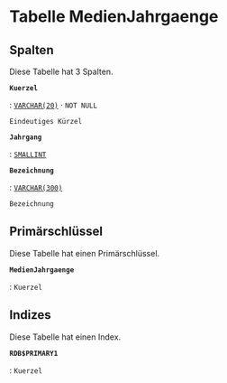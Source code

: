 # Tabelle **MedienJahrgaenge**

## Spalten

Diese Tabelle hat 3 Spalten.

**`Kuerzel`**

:   [`VARCHAR(20)`](https://firebirdsql.org/file/documentation/html/en/refdocs/fblangref40/firebird-40-language-reference.html#fblangref40-datatypes-chartypes) · `NOT NULL`

    Eindeutiges Kürzel

**`Jahrgang`**

:   [`SMALLINT`](https://firebirdsql.org/file/documentation/html/en/refdocs/fblangref40/firebird-40-language-reference.html#fblangref40-datatypes-inttypes)

**`Bezeichnung`**

:   [`VARCHAR(300)`](https://firebirdsql.org/file/documentation/html/en/refdocs/fblangref40/firebird-40-language-reference.html#fblangref40-datatypes-chartypes)

    Bezeichnung

## Primärschlüssel

Diese Tabelle hat einen Primärschlüssel.

**`MedienJahrgaenge`**

:   `Kuerzel`

## Indizes

Diese Tabelle hat einen Index.

**`RDB$PRIMARY1`**

:   `Kuerzel`
